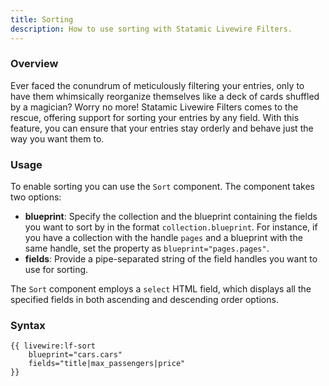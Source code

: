 ```yaml
---
title: Sorting
description: How to use sorting with Statamic Livewire Filters.
---
```


### Overview

Ever faced the conundrum of meticulously filtering your entries, only to have them whimsically reorganize themselves like a deck of cards shuffled by a magician? Worry no more! Statamic Livewire Filters comes to the rescue, offering support for sorting your entries by any field. With this feature, you can ensure that your entries stay orderly and behave just the way you want them to.

### Usage

To enable sorting you can use the `Sort` component. The component takes two options:

- **blueprint**: Specify the collection and the blueprint containing the fields you want to sort by in the format `collection.blueprint`. For instance, if you have a collection with the handle `pages` and a blueprint with the same handle, set the property as `blueprint="pages.pages"`.
- **fields**: Provide a pipe-separated string of the field handles you want to use for sorting.

The `Sort` component employs a `select` HTML field, which displays all the specified fields in both ascending and descending order options.

### Syntax

```antlers
{{ livewire:lf-sort
    blueprint="cars.cars"
    fields="title|max_passengers|price"
}}
``` 